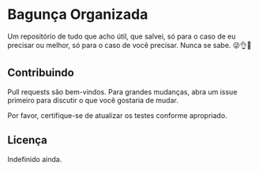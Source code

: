 # Bagunça Organizada

Um repositório de tudo que acho útil, que salvei, só para o caso de eu precisar ou melhor, só para o caso de você precisar. Nunca se sabe. 😜👌💁

## Contribuindo

Pull requests são bem-vindos. Para grandes mudanças, abra um issue primeiro
para discutir o que você gostaria de mudar.

Por favor, certifique-se de atualizar os testes conforme apropriado.

## Licença

Indefinido ainda.